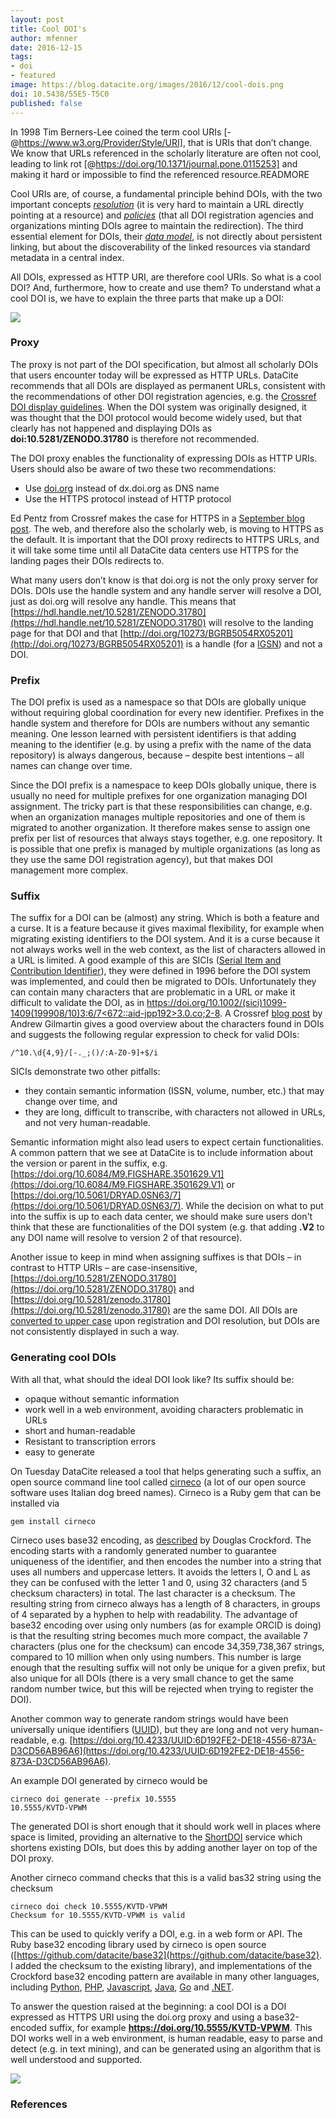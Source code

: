 ```yaml
---
layout: post
title: Cool DOI's
author: mfenner
date: 2016-12-15
tags:
- doi
- featured
image: https://blog.datacite.org/images/2016/12/cool-dois.png
doi: 10.5438/55E5-T5C0
published: false
---
```

In 1998 Tim Berners-Lee coined the term cool URIs [-@https://www.w3.org/Provider/Style/URI], that is URIs that don’t change. We know that URLs referenced in the scholarly literature are often not cool, leading to link rot [@https://doi.org/10.1371/journal.pone.0115253] and making it hard or impossible to find the referenced resource.READMORE

Cool URIs are, of course, a fundamental principle behind DOIs, with the two important concepts [*resolution*](https://www.doi.org/doi_handbook/3_Resolution.html) (it is very hard to maintain a URL directly pointing at a resource) and [*policies*](https://www.doi.org/doi_handbook/6_Policies.html) (that all DOI registration agencies and organizations minting DOIs agree to maintain the redirection). The third essential element for DOIs, their [*data model*](https://www.doi.org/doi_handbook/4_Data_Model.html), is not directly about persistent linking, but about the discoverability of the linked resources via standard metadata in a central index.

All DOIs, expressed as HTTP URI, are therefore cool URIs. So what is a cool DOI? And, furthermore, how to create and use them? To understand what a cool DOI is, we have to explain the three parts that make up a DOI:

![](/images/2016/12/doi-parts.png)

### Proxy

The proxy is not part of the DOI specification, but almost all scholarly DOIs that users encounter today will be expressed as HTTP URLs. DataCite recommends that all DOIs are displayed as permanent URLs, consistent with the recommendations of other DOI registration agencies, e.g. the [Crossref DOI display guidelines](http://www.crossref.org/02publishers/doi_display_guidelines.html). When the DOI system was originally designed, it was thought that the DOI protocol would become widely used, but that clearly has not happened and displaying DOIs as **doi:10.5281/ZENODO.31780** is therefore not recommended.

The DOI proxy enables the functionality of expressing DOIs as HTTP URIs. Users should also be aware of two these two recommendations:

* Use [doi.org](https://www.doi.org/doi_proxy/proxy_policies.html) instead of dx.doi.org as DNS name
* Use the HTTPS protocol instead of HTTP protocol

Ed Pentz from Crossref makes the case for HTTPS in a [September blog post](http://blog.crossref.org/2016/09/new-crossref-doi-display-guidelines.html). The web, and therefore also the scholarly web, is moving to HTTPS as the default. It is important that the DOI proxy redirects to HTTPS URLs, and it will take some time until all DataCite data centers use HTTPS for the landing pages their DOIs redirects to.

What many users don’t know is that doi.org is not the only proxy server for DOIs. DOIs use the handle system and any handle server will resolve a DOI, just as doi.org will resolve any handle. This means that [https://hdl.handle.net/10.5281/ZENODO.31780](https://hdl.handle.net/10.5281/ZENODO.31780) will resolve to the landing page for that DOI and that [http://doi.org/10273/BGRB5054RX05201](http://doi.org/10273/BGRB5054RX05201) is a handle (for a [IGSN](http://www.igsn.org/)) and not a DOI.

### Prefix

The DOI prefix is used as a namespace so that DOIs are globally unique without requiring global coordination for every new identifier. Prefixes in the handle system and therefore for DOIs are numbers without any semantic meaning. One lesson learned with persistent identifiers is that adding meaning to the identifier (e.g. by using a prefix with the name of the data repository) is always dangerous, because – despite best intentions – all names can change over time.

Since the DOI prefix is a namespace to keep DOIs globally unique, there is usually no need for multiple prefixes for one organization managing DOI assignment. The tricky part is that these responsibilities can change, e.g. when an organization manages multiple repositories and one of them is migrated to another organization. It therefore makes sense to assign one prefix per list of resources that always stays together, e.g. one repository. It is possible that one prefix is managed by multiple organizations (as long as they use the same DOI registration agency), but that makes DOI management more complex.

### Suffix

The suffix for a DOI can be (almost) any string. Which is both a feature and a curse. It is a feature because it gives maximal flexibility, for example when migrating existing identifiers to the DOI system. And it is a curse because it not always works well in the web context, as the list of characters allowed in a URL is limited. A good example of this are SICIs ([Serial Item and Contribution Identifier](https://en.wikipedia.org/wiki/Serial_Item_and_Contribution_Identifier)), they were defined in 1996 before the DOI system was implemented, and could then be migrated to DOIs. Unfortunately they can contain many characters that are problematic in a URL or make it difficult to validate the DOI, as in [https://doi.org/10.1002/(sici)1099-1409(199908/10)3:6/7<672::aid-jpp192>3.0.co;2-8](https://doi.org/10.1002/(sici)1099-1409(199908/10)3:6/7<672::aid-jpp192>3.0.co;2-8). A Crossref [blog post](http://blog.crossref.org/2015/08/doi-regular-expressions.html) by Andrew Gilmartin gives a good overview about the characters found in DOIs and suggests the following regular expression to check for valid DOIs:

```
/^10.\d{4,9}/[-._;()/:A-Z0-9]+$/i
```

SICIs demonstrate two other pitfalls:

* they contain semantic information (ISSN, volume, number, etc.) that may change over time, and
* they are long, difficult to transcribe, with characters not allowed in URLs, and not very human-readable.

Semantic information might also lead users to expect certain functionalities. A common pattern that we see at DataCite is to include information about the version or parent in the suffix, e.g. [https://doi.org/10.6084/M9.FIGSHARE.3501629.V1](https://doi.org/10.6084/M9.FIGSHARE.3501629.V1) or [https://doi.org/10.5061/DRYAD.0SN63/7](https://doi.org/10.5061/DRYAD.0SN63/7). While the decision on what to put into the suffix is up to each data center, we should make sure users don't think that these are functionalities of the DOI system (e.g. that adding **.V2** to any DOI name will resolve to version 2 of that resource).

Another issue to keep in mind when assigning suffixes is that DOIs – in contrast to HTTP URIs – are case-insensitive, [https://doi.org/10.5281/ZENODO.31780](https://doi.org/10.5281/ZENODO.31780) and [https://doi.org/10.5281/zenodo.31780](https://doi.org/10.5281/zenodo.31780) are the same DOI. All DOIs are [converted to upper case](https://www.doi.org/doi_handbook/2_Numbering.html#2.4) upon registration and DOI resolution, but DOIs are not consistently displayed in such a way.

### Generating cool DOIs

With all that, what should the ideal DOI look like? Its suffix should be:

* opaque without semantic information
* work well in a web environment, avoiding characters problematic in URLs
* short and human-readable
* Resistant to transcription errors
* easy to generate

On Tuesday DataCite released a tool that helps generating such a suffix, an open source command line tool called [cirneco](https://github.com/datacite/cirneco) (a lot of our open source software uses Italian dog breed names). Cirneco is a Ruby gem that can be installed via

```
gem install cirneco
```

Cirneco uses base32 encoding, as [described](http://www.crockford.com/wrmg/base32.html) by Douglas Crockford. The encoding starts with a randomly generated number to guarantee uniqueness of the identifier, and then encodes the number into a string that uses all numbers and uppercase letters. It avoids the letters I, O and L as they can be confused with the letter 1 and 0, using 32 characters (and 5 checksum characters) in total. The last character is a checksum. The resulting string from cirneco always has a length of 8 characters, in groups of 4 separated by a hyphen to help with readability. The advantage of base32 encoding over using only numbers (as for example ORCID is doing) is that the resulting string becomes much more compact, the available 7 characters (plus one for the checksum) can encode 34,359,738,367 strings, compared to 10 million when only using numbers. This number is large enough that the resulting suffix will not only be unique for a given prefix, but also unique for all DOIs (there is a very small chance to get the same random number twice, but this will be rejected when trying to register the DOI).

Another common way to generate random strings would have been universally unique identifiers ([UUID](https://en.wikipedia.org/wiki/Universally_unique_identifier)), but they are long and not very human-readable, e.g. [https://doi.org/10.4233/UUID:6D192FE2-DE18-4556-873A-D3CD56AB96A6](https://doi.org/10.4233/UUID:6D192FE2-DE18-4556-873A-D3CD56AB96A6).

An example DOI generated by cirneco would be

```
cirneco doi generate --prefix 10.5555
10.5555/KVTD-VPWM
```

The generated DOI is short enough that it should work well in places where space is limited, providing an alternative to the [ShortDOI](http://shortdoi.org/) service which shortens existing DOIs, but does this by adding another layer on top of the DOI proxy.

Another cirneco command checks that this is a valid bas32 string using the checksum

```
cirneco doi check 10.5555/KVTD-VPWM
Checksum for 10.5555/KVTD-VPWM is valid
```

This can be used to quickly verify a DOI, e.g. in a web form or API. The Ruby base32 encoding library used by cirneco is open source ([https://github.com/datacite/base32](https://github.com/datacite/base32). I added the checksum to the existing library), and implementations of the Crockford base32 encoding pattern are available in many other languages, including [Python](https://github.com/jbittel/base32-crockford), [PHP](https://github.com/dflydev/dflydev-base32-crockford), [Javascript](https://www.npmjs.com/package/base32-crockford), [Java](http://stackoverflow.com/questions/22385467/crockford-base32-encoding-for-large-number-java-implementation), [Go](https://github.com/richardlehane/crock32) and [.NET](https://crockfordbase32.codeplex.com/).

To answer the question raised at the beginning: a cool DOI is a DOI expressed as HTTPS URI using the doi.org proxy and using a base32-encoded suffix, for example **https://doi.org/10.5555/KVTD-VPWM**. This DOI works well in a web environment, is human readable, easy to parse and detect (e.g. in text mining), and can be generated using an algorithm that is well understood and supported.

![](/images/2016/12/cool-dois.svg)

### References
